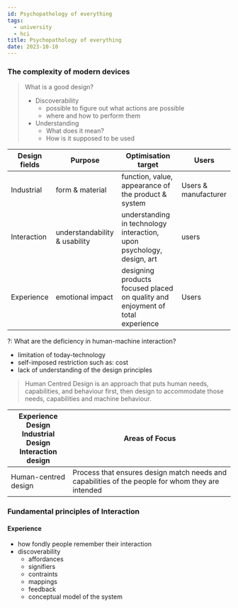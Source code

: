 ```yaml
---
id: Psychopathology of everything
tags:
  - university
  - hci
title: Psychopathology of everything
date: 2023-10-10
---
```


### The complexity of modern devices

> What is a good design?
>
> - Discoverability
>   - possible to figure out what actions are possible
>   - where and how to perform them
> - Understanding
>   - What does it mean?
>   - How is it supposed to be used

| Design fields | Purpose                       | Optimisation target                                                            | Users                |
| ------------- | ----------------------------- | ------------------------------------------------------------------------------ | -------------------- |
| Industrial    | form & material               | function, value, appearance of the product & system                            | Users & manufacturer |
| Interaction   | understandability & usability | understanding in technology interaction, upon psychology, design, art          | users                |
| Experience    | emotional impact              | designing products focused placed on quality and enjoyment of total experience | Users                |

?: What are the deficiency in human-machine interaction?

- limitation of today-technology
- self-imposed restriction such as: cost
- lack of understanding of the design principles

> Human Centred Design is an approach that puts human needs, capabilities, and behaviour first, then design to accommodate those needs, capabilities and machine behaviour.

| Experience Design </br> Industrial Design </br> Interaction design </br> | Areas of Focus                                                                                    |
| ------------------------------------------------------------------------ | ------------------------------------------------------------------------------------------------- |
| Human-centred design                                                     | Process that ensures design match needs and capabilities of the people for whom they are intended |

### Fundamental principles of Interaction

#### Experience

- how fondly people remember their interaction
- discoverability
  - affordances
  - signifiers
  - contraints
  - mappings
  - feedback
  - conceptual model of the system
